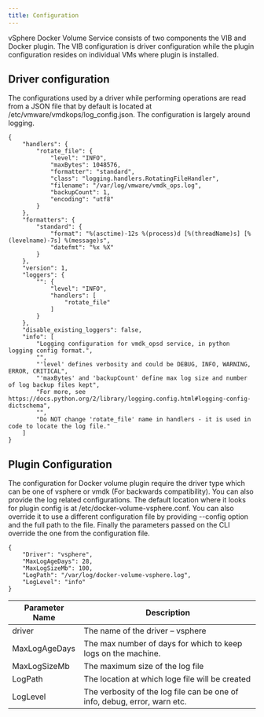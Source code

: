 ```yaml
---
title: Configuration
---
```


vSphere Docker Volume Service consists of two components the VIB and Docker plugin. The VIB configuration is driver configuration while the plugin configuration resides on individual VMs where plugin is installed.

## Driver configuration

The configurations used by a driver while performing operations are read from a JSON file that by default is located at /etc/vmware/vmdkops/log_config.json. The configuration is largely around logging.


```
{
    "handlers": {
        "rotate_file": {
            "level": "INFO",
            "maxBytes": 1048576,
            "formatter": "standard",
            "class": "logging.handlers.RotatingFileHandler",
            "filename": "/var/log/vmware/vmdk_ops.log",
            "backupCount": 1,
            "encoding": "utf8"
        }
    },
    "formatters": {
        "standard": {
            "format": "%(asctime)-12s %(process)d [%(threadName)s] [%(levelname)-7s] %(message)s",
            "datefmt": "%x %X"
        }
    },
    "version": 1,
    "loggers": {
        "": {
            "level": "INFO",
            "handlers": [
                "rotate_file"
            ]
        }
    },
    "disable_existing_loggers": false,
    "info": [
        "Logging configuration for vmdk_opsd service, in python logging config format.",
        "",
        "'level' defines verbosity and could be DEBUG, INFO, WARNING, ERROR, CRITICAL",
        "'maxBytes' and 'backupCount' define max log size and number of log backup files kept",
        "For more, see https://docs.python.org/2/library/logging.config.html#logging-config-dictschema",
        "",
        "Do NOT change 'rotate_file' name in handlers - it is used in code to locate the log file."
    ]
}
```

## Plugin Configuration

The configuration for  Docker volume plugin require the driver type which can be one of vsphere or vmdk (For backwards compatibility). You can also provide the log related configurations. The default location where it looks for plugin config is at /etc/docker-volume-vsphere.conf. You can also override it to use  a different configuration file by providing --config option and the full path to the file. Finally the parameters passed on the CLI override the one from the configuration file.

```
{
    "Driver": "vsphere",
    "MaxLogAgeDays": 28,
    "MaxLogSizeMb": 100,
    "LogPath": "/var/log/docker-volume-vsphere.log",
    "LogLevel": "info"
}
```
<table class="table table-striped table-hover ">
  <thead>
    <tr>
      <th>Parameter Name</th>
      <th>Description</th>
    </tr>
  </thead>
  <tbody>
    <tr>
      <td>driver</td>
      <td>The name of the driver – vsphere</td>
    </tr>
    <tr>
      <td>MaxLogAgeDays</td>
      <td>The max number of days for which to keep logs on the machine.</td>
    </tr>
    <tr>
      <td>MaxLogSizeMb</td>
      <td>The maximum size of the log file</td>
    </tr>
    <tr>
      <td>LogPath</td>
      <td>The location at which loge file will be  created</td>
    </tr>
    <tr>
      <td>LogLevel</td>
      <td>The verbosity of the log file can be one of info, debug, error, warn etc.</td>
    </tr>
</tbody>
</table>
